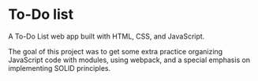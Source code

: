 # To-Do list

A To-Do List web app built with HTML, CSS, and JavaScript.

The goal of this project was to get some extra practice organizing JavaScript code with modules, using webpack, and a special emphasis on implementing SOLID principles.
